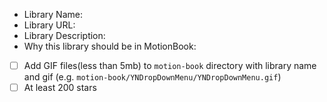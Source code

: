 <!-- Thanks for contributing to MotionBook -->

- Library Name:
- Library URL:
- Library Description:
- Why this library should be in MotionBook:

- [ ] Add GIF files(less than 5mb) to `motion-book` directory with library name and gif (e.g. `motion-book/YNDropDownMenu/YNDropDownMenu.gif`)
- [ ] At least 200 stars
